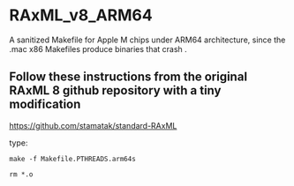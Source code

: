 # RAxML_v8_ARM64
A sanitized Makefile for Apple M chips under ARM64 architecture, since the .mac x86 Makefiles produce binaries that crash .

## Follow these instructions from the original RAxML 8 github repository with a tiny modification
https://github.com/stamatak/standard-RAxML

type:

```
make -f Makefile.PTHREADS.arm64s

rm *.o
```


